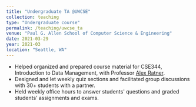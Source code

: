 ```yaml
---
title: "Undergraduate TA @UWCSE"
collection: teaching
type: "Undergraduate course"
permalink: /teaching/uwcse_ta
venue: "Paul G. Allen School of Computer Science & Engineering"
date: 2021-03-29
year: 2021-03
location: "Seattle, WA"
---
```

* Helped organized and prepared course material for CSE344, Introduction to Data Management, with Professor [Alex Ratner](https://ajratner.github.io/).
* Designed and let weekly quiz sections and facilitated group discussions with 30+ students with a partner.
* Held weekly office hours to answer students' questions and graded students’ assignments and exams.
